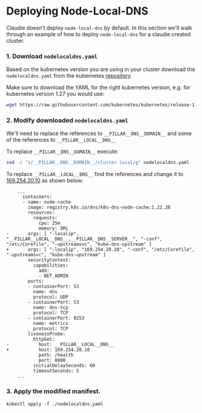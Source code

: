 # Deploying Node-Local-DNS

Claudie doesn't deploy `node-local-dns` by default. In this section we'll walk through an example
of how to deploy `node-local-dns` for a claudie created cluster.

### 1. Download `nodelocaldns.yaml`

Based on the kubernetes version you are using in your cluster download the `nodelocaldns.yaml`
from the kubernetes [repository](https://github.com/kubernetes/kubernetes/blob/master/cluster/addons/dns/nodelocaldns/nodelocaldns.yaml)

Make sure to download the YAML for the right kubernetes version, e.g. for kubernetes version 1.27 you would use:

```bash
wget https://raw.githubusercontent.com/kubernetes/kubernetes/release-1.27/cluster/addons/dns/nodelocaldns/nodelocaldns.yaml
```

### 2. Modify downloaded `nodelocaldns.yaml`

We'll need to replace the references to `__PILLAR__DNS__DOMAIN__` and some of the references to `__PILLAR__LOCAL__DNS__`

To replace `__PILLAR__DNS__DOMAIN__` execute:

```bash
sed -i "s/__PILLAR__DNS__DOMAIN__/cluster.local/g" nodelocaldns.yaml
```

To replace `__PILLAR__LOCAL__DNS__` find the references and change it to [169.254.20.10](https://github.com/kubermatic/kubeone/blob/515d7a3b1dbf42a4f04fae6dccdcb86eaa77e238/pkg/templates/resources/resources.go#L85) as shown below:

```dif
    ...
      containers:
      - name: node-cache
        image: registry.k8s.io/dns/k8s-dns-node-cache:1.22.20
        resources:
          requests:
            cpu: 25m
            memory: 5Mi
-       args: [ "-localip", "__PILLAR__LOCAL__DNS__,__PILLAR__DNS__SERVER__", "-conf", "/etc/Corefile", "-upstreamsvc", "kube-dns-upstream" ]
+       args: [ "-localip", "169.254.20.10", "-conf", "/etc/Corefile", "-upstreamsvc", "kube-dns-upstream" ]
        securityContext:
          capabilities:
            add:
            - NET_ADMIN
        ports:
        - containerPort: 53
          name: dns
          protocol: UDP
        - containerPort: 53
          name: dns-tcp
          protocol: TCP
        - containerPort: 9253
          name: metrics
          protocol: TCP
        livenessProbe:
          httpGet:
-           host: __PILLAR__LOCAL__DNS__
+           host: 169.254.20.10
            path: /health
            port: 8080
          initialDelaySeconds: 60
          timeoutSeconds: 5
    ...
```

### 3. Apply the modified manifest.

`kubectl apply -f ./nodelocaldns.yaml`